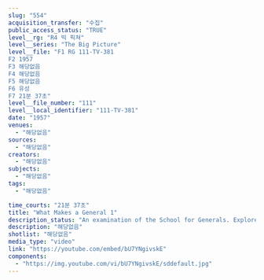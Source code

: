 ```yaml
---
slug: "554"
acquisition_transfer: "수집"
public_access_status: "TRUE"
level__rg: "R4 빅 픽쳐"
level__series: "The Big Picture"
level__file: "F1 RG 111-TV-381
F2 1957
F3 해당없음
F4 해당없음
F5 해당없음
F6 유성
F7 21분 37초"
level__file_number: "111"
level__local_identifier: "111-TV-381"
date: "1957"
venues: 
  - "해당없음"
sources: 
  - "해당없음"
creators: 
  - "해당없음"
subjects: 
  - "해당없음"
tags: 
  - "해당없음"

time_courts: "21분 37초"
title: "What Makes a General 1"
description_status: "An examination of the School for Generals. Explores the Army War College at Carlisle, Pennsylvania."
description: "해당없음"
shotlist: "해당없음"
media_type: "video"
link: "https://youtube.com/embed/bU7YNgivskE"
components: 
  - "https://img.youtube.com/vi/bU7YNgivskE/sddefault.jpg"
---
```

